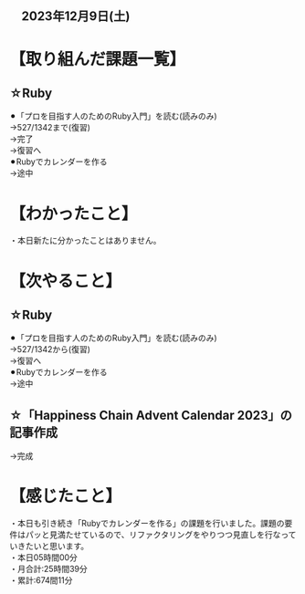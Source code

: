 ## 　2023年12月9日(土)
# 【取り組んだ課題一覧】
## ☆Ruby
⚫︎「プロを目指す人のためのRuby入門」を読む(読みのみ)<br>
→527/1342まで(復習)<br>
→完了<br>
→復習へ<br>
⚫︎Rubyでカレンダーを作る<br>
→途中<br>
# 【わかったこと】
・本日新たに分かったことはありません。<br>
# 【次やること】
## ☆Ruby
⚫︎「プロを目指す人のためのRuby入門」を読む(読みのみ)<br>
→527/1342から(復習)<br>
→復習へ<br>
⚫︎Rubyでカレンダーを作る<br>
→途中<br>
## ☆「Happiness Chain Advent Calendar 2023」の記事作成
→完成<br>
# 【感じたこと】
・本日も引き続き「Rubyでカレンダーを作る」の課題を行いました。課題の要件はパッと見満たせているので、リファクタリングをやりつつ見直しを行なっていきたいと思います。<br>
・本日05時間00分<br>
・月合計:25時間39分<br>
・累計:674間11分<br>
